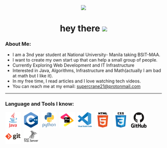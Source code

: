 

<!---
Karlroxas21/Karlroxas21 is a ✨ special ✨ repository because its `README.md` (this file) appears on your GitHub profile.
You can click the Preview link to take a look at your changes.
--->

<div id= "header" align="center">
  <img src="https://media.giphy.com/media/1sgetPM00wWqJpVUTl/giphy.gif" width="300">
  <h1>
    hey there
    <img src="https://media.giphy.com/media/hvRJCLFzcasrR4ia7z/giphy.gif" width="30"/>
  </h1>
</div>  

### About Me:
- I am a 3nd year student at National University- Manila taking BSIT-MAA.
- I want to create my own start up that can help a small group of people.
- Currently Exploring Web Development and IT Infrastructure
- Interested in Java, Algorithms, Infrastructure and Math(actually I am bad at math but I like it).
- In my free time, I read articles and I love watching tech videos.
- You can reach me at my email: supercrane21@protonmail.com

---

### Language and Tools I know:
<div>
  <img src="https://github.com/devicons/devicon/blob/master/icons/java/java-original-wordmark.svg" height="50"/>&nbsp;
  <img src="https://github.com/devicons/devicon/blob/master/icons/cplusplus/cplusplus-original.svg" height="50"/>&nbsp;
  <img src="https://github.com/devicons/devicon/blob/master/icons/python/python-original-wordmark.svg" height="50"/>&nbsp;
   <img src="https://github.com/devicons/devicon/blob/master/icons/jetbrains/jetbrains-original.svg" height="50"/>&nbsp;
   <img src="https://github.com/devicons/devicon/blob/master/icons/vscode/vscode-original-wordmark.svg" height="50"/>&nbsp;
   <img src="https://github.com/devicons/devicon/blob/master/icons/html5/html5-original-wordmark.svg" height="50"/>&nbsp;
   <img src="https://github.com/devicons/devicon/blob/master/icons/css3/css3-original-wordmark.svg" height="50"/>&nbsp;
   <img src="https://github.com/devicons/devicon/blob/master/icons/github/github-original-wordmark.svg" height="50"/>&nbsp;
   <img src="https://github.com/devicons/devicon/blob/master/icons/git/git-original-wordmark.svg" height="50"/>&nbsp;
   <img src="https://github.com/devicons/devicon/blob/master/icons/microsoftsqlserver/microsoftsqlserver-plain-wordmark.svg" fill="#60be86"height="50"/>&nbsp;

</div>
